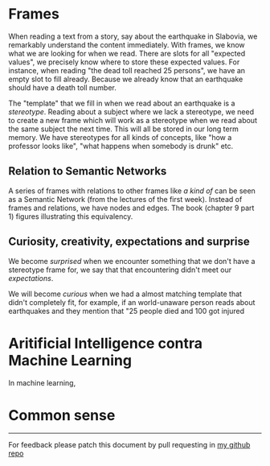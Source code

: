 # Frames

When reading a text from a story, say about the earthquake in Slabovia,
we remarkably understand the content immediately. With frames, we know
what we are looking for when we read. There are slots for all "expected
values", we precisely know where to store these expected values. For
instance, when reading "the dead toll reached 25 persons", we have an
empty slot to fill already. Because we already know that an earthquake
should have a death toll number.

The "template" that we fill in when we read about an earthquake is
a *stereotype*. Reading about a subject where we lack a stereotype, we
need to create a new frame which will work as a stereotype when we read
about the same subject the next time. This will all be stored in our
long term memory. We have stereotypes for all kinds of concepts,
like "how a professor looks like", "what happens when somebody is drunk"
etc.

## Relation to Semantic Networks

A series of frames with relations to other frames like *a kind of* can
be seen as a Semantic Network (from the lectures of the first week).
Instead of frames and relations, we have nodes and edges. The book
(chapter 9 part 1) figures illustrating this equivalency.

## Curiosity, creativity, expectations and surprise

We become *surprised* when we encounter something that we don't have a
stereotype frame for, we say that that encountering didn't meet our
*expectations*.

We will become *curious* when we had a almost matching template that
didn't completely fit, for example, if an world-unaware person reads
about earthquakes and they mention that "25 people died and 100 got
injured

# Aritificial Intelligence contra Machine Learning

In machine learning, 

# Common sense




---

For feedback please patch this document by pull requesting in [my github repo][repo]

[repo]: https://github.com/Tarrasch/cs-7637-lecture-note
